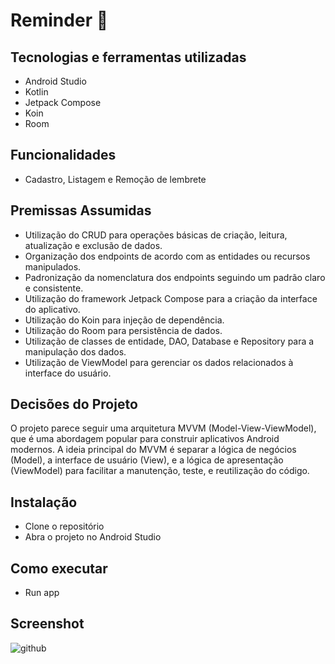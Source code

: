# Reminder :calendar:

## Tecnologias e ferramentas utilizadas

- Android Studio
- Kotlin
- Jetpack Compose
- Koin
- Room

## Funcionalidades

- Cadastro, Listagem e Remoção de lembrete

## Premissas Assumidas

- Utilização do CRUD para operações básicas de criação, leitura, atualização e exclusão de dados.
- Organização dos endpoints de acordo com as entidades ou recursos manipulados.
- Padronização da nomenclatura dos endpoints seguindo um padrão claro e consistente.
- Utilização do framework Jetpack Compose para a criação da interface do aplicativo.
- Utilização do Koin para injeção de dependência.
- Utilização do Room para persistência de dados.
- Utilização de classes de entidade, DAO, Database e Repository para a manipulação dos dados.
- Utilização de ViewModel para gerenciar os dados relacionados à interface do usuário.

## Decisões do Projeto

O projeto parece seguir uma arquitetura MVVM (Model-View-ViewModel), que é uma abordagem popular
para construir aplicativos Android modernos. A ideia principal do MVVM é separar a lógica de
negócios (Model), a interface de usuário (View), e a lógica de apresentação (ViewModel) para
facilitar a manutenção, teste, e reutilização do código.

## Instalação
- Clone o repositório
- Abra o projeto no Android Studio

## Como executar

- Run app

## Screenshot

![github](https://github.com/user-attachments/assets/834fe355-6cf5-4766-8ef7-470c95d0a453)
